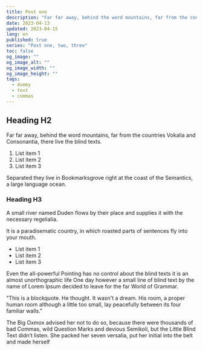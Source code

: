 ```yaml
---
title: Post one
description: "Far far away, behind the word mountains, far from the countries Vokalia and Consonantia, there live the blind texts."
date: 2023-04-13
updated: 2023-04-15
lang: en
published: true
series: "Post one, two, three"
toc: false
og_image: ""
og_image_alt: ""
og_image_width: ""
og_image_height: ""
tags: 
  - dummy
  - text
  - commas
---
```

<auto-toc></auto-toc>

## Heading H2
Far far away, behind the word mountains, far from the countries Vokalia and Consonantia, there live the blind texts.
1. List item 1
2. List item 2
3. List item 3

Separated they live in Bookmarksgrove right at the coast of the Semantics, a large language ocean.

### Heading H3
A small river named Duden flows by their place and supplies it with the necessary regelialia.

It is a paradisematic country, in which roasted parts of sentences fly into your mouth.
* List item 1
* List item 2
* List item 3

Even the all-powerful Pointing has no control about the blind texts it is an almost unorthographic life One day however a small line of blind text by the name of Lorem Ipsum decided to leave for the far World of Grammar.

<block-quote>
"This is a blockquote. He thought. It wasn't a dream. His room, a proper human room although a little too small, lay peacefully between its four familiar walls."
</block-quote>

The Big Oxmox advised her not to do so, because there were thousands of bad Commas, wild Question Marks and devious Semikoli, but the Little Blind Text didn’t listen. She packed her seven versalia, put her initial into the belt and made herself